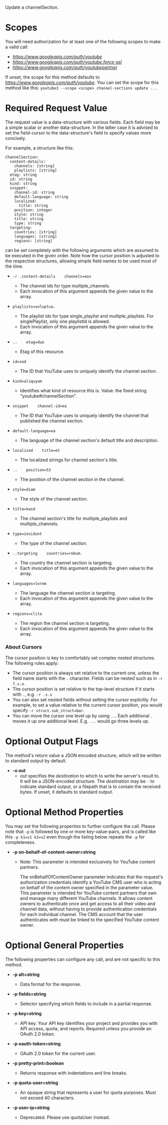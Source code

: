 Update a channelSection.
# Scopes

You will need authorization for at least one of the following scopes to make a valid call:

* *https://www.googleapis.com/auth/youtube*
* *https://www.googleapis.com/auth/youtube.force-ssl*
* *https://www.googleapis.com/auth/youtubepartner*

If unset, the scope for this method defaults to *https://www.googleapis.com/auth/youtube*.
You can set the scope for this method like this: `youtube3 --scope <scope> channel-sections update ...`
# Required Request Value

The request value is a data-structure with various fields. Each field may be a simple scalar or another data-structure.
In the latter case it is advised to set the field-cursor to the data-structure's field to specify values more concisely.

For example, a structure like this:
```
ChannelSection:
  content-details:
    channels: [string]
    playlists: [string]
  etag: string
  id: string
  kind: string
  snippet:
    channel-id: string
    default-language: string
    localized:
      title: string
    position: integer
    style: string
    title: string
    type: string
  targeting:
    countries: [string]
    languages: [string]
    regions: [string]

```

can be set completely with the following arguments which are assumed to be executed in the given order. Note how the cursor position is adjusted to the respective structures, allowing simple field names to be used most of the time.

* `-r .content-details    channels=eos`
    - The channel ids for type multiple_channels.
    - Each invocation of this argument appends the given value to the array.
* `playlists=voluptua.`
    - The playlist ids for type single_playlist and multiple_playlists. For singlePlaylist, only one playlistId is allowed.
    - Each invocation of this argument appends the given value to the array.

* `..    etag=duo`
    - Etag of this resource.
* `id=sed`
    - The ID that YouTube uses to uniquely identify the channel section.
* `kind=aliquyam`
    - Identifies what kind of resource this is. Value: the fixed string &#34;youtube#channelSection&#34;.
* `snippet    channel-id=ea`
    - The ID that YouTube uses to uniquely identify the channel that published the channel section.
* `default-language=ea`
    - The language of the channel section&#39;s default title and description.
* `localized    title=et`
    - The localized strings for channel section&#39;s title.

* `..    position=53`
    - The position of the channel section in the channel.
* `style=diam`
    - The style of the channel section.
* `title=kasd`
    - The channel section&#39;s title for multiple_playlists and multiple_channels.
* `type=invidunt`
    - The type of the channel section.

* `..targeting    countries=rebum.`
    - The country the channel section is targeting.
    - Each invocation of this argument appends the given value to the array.
* `languages=lorem`
    - The language the channel section is targeting.
    - Each invocation of this argument appends the given value to the array.
* `regions=clita`
    - The region the channel section is targeting.
    - Each invocation of this argument appends the given value to the array.



### About Cursors

The cursor position is key to comfortably set complex nested structures. The following rules apply:

* The cursor position is always set relative to the current one, unless the field name starts with the `.` character. Fields can be nested such as in `-r f.s.o` .
* The cursor position is set relative to the top-level structure if it starts with `.`, e.g. `-r .s.s`
* You can also set nested fields without setting the cursor explicitly. For example, to set a value relative to the current cursor position, you would specify `-r struct.sub_struct=bar`.
* You can move the cursor one level up by using `..`. Each additional `.` moves it up one additional level. E.g. `...` would go three levels up.


# Optional Output Flags

The method's return value a JSON encoded structure, which will be written to standard output by default.

* **-o out**
    - *out* specifies the *destination* to which to write the server's result to.
      It will be a JSON-encoded structure.
      The *destination* may be `-` to indicate standard output, or a filepath that is to contain the received bytes.
      If unset, it defaults to standard output.
# Optional Method Properties

You may set the following properties to further configure the call. Please note that `-p` is followed by one 
or more key-value-pairs, and is called like this `-p k1=v1 k2=v2` even though the listing below repeats the
`-p` for completeness.

* **-p on-behalf-of-content-owner=string**
    - Note: This parameter is intended exclusively for YouTube content partners.
        
        The onBehalfOfContentOwner parameter indicates that the request&#39;s authorization credentials identify a YouTube CMS user who is acting on behalf of the content owner specified in the parameter value. This parameter is intended for YouTube content partners that own and manage many different YouTube channels. It allows content owners to authenticate once and get access to all their video and channel data, without having to provide authentication credentials for each individual channel. The CMS account that the user authenticates with must be linked to the specified YouTube content owner.

# Optional General Properties

The following properties can configure any call, and are not specific to this method.

* **-p alt=string**
    - Data format for the response.

* **-p fields=string**
    - Selector specifying which fields to include in a partial response.

* **-p key=string**
    - API key. Your API key identifies your project and provides you with API access, quota, and reports. Required unless you provide an OAuth 2.0 token.

* **-p oauth-token=string**
    - OAuth 2.0 token for the current user.

* **-p pretty-print=boolean**
    - Returns response with indentations and line breaks.

* **-p quota-user=string**
    - An opaque string that represents a user for quota purposes. Must not exceed 40 characters.

* **-p user-ip=string**
    - Deprecated. Please use quotaUser instead.
